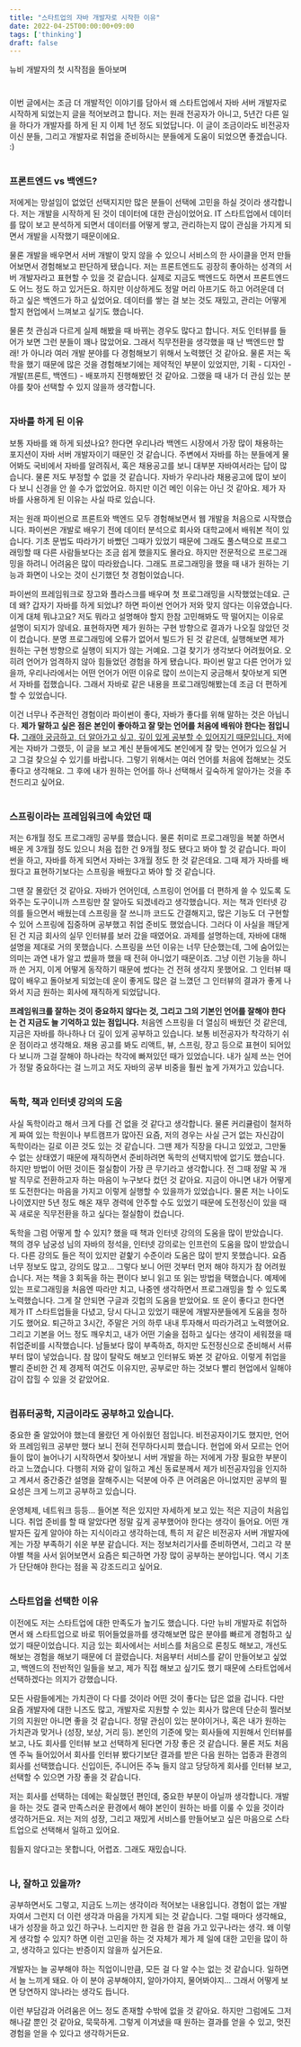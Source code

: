 ```yaml
---
title: "스타트업의 자바 개발자로 시작한 이유"
date: 2022-04-25T00:00:00+09:00
tags: ['thinking']
draft: false
---
```

뉴비 개발자의 첫 시작점을 돌아보며
<!--more--> 

#
이번 글에서는 조금 더 개발적인 이야기를 담아서 왜 스타트업에서 자바 서버 개발자로 시작하게 되었는지 글을 적어보려고 합니다. 
저는 원래 전공자가 아니고, 5년간 다른 일을 하다가 개발자를 하게 된 지 이제 1년 정도 되었답니다.
이 글이 조금이라도 비전공자이신 분들, 그리고 개발자로 취업을 준비하시는 분들에게 도움이 되었으면 좋겠습니다. :)


#
### 프론트엔드 vs 백엔드?
저에게는 망설임이 없었던 선택지지만 많은 분들이 선택에 고민을 하실 것이라 생각합니다. 
저는 개발을 시작하게 된 것이 데이터에 대한 관심이었어요. 
IT 스타트업에서 데이터를 많이 보고 분석하게 되면서 데이터를 어떻게 쌓고, 관리하는지 많이 관심을 가지게 되면서 개발을 시작했기 때문이에요.

물론 개발을 배우면서 서버 개발이 맞지 않을 수 있으니 서비스의 한 사이클을 먼저 만들어보면서 경험해보고 판단하게 됐습니다. 
저는 프론트엔드도 굉장히 좋아하는 성격의 서버 개발자라고 표현할 수 있을 것 같습니다. 
실제로 지금도 백엔드도 하면서 프론트엔드도 어느 정도 하고 있거든요. 
하지만 이상하게도 정말 머리 아프기도 하고 어려운데 더 하고 싶은 백엔드가 하고 싶었어요. 
데이터를 쌓는 걸 보는 것도 재밌고, 관리는 어떻게 할지 현업에서 느껴보고 싶기도 했습니다.

물론 첫 관심과 다르게 실제 해봤을 때 바뀌는 경우도 많다고 합니다.
저도 인터뷰를 들어가 보면 그런 분들이 꽤나 많았어요. 
그래서 직무전환을 생각했을 때 난 백엔드만 할래! 가 아니라 여러 개발 분야를 다 경험해보기 위해서 노력했던 것 같아요. 
물론 저는 독학을 했기 때문에 많은 것을 경험해보기에는 제약적인 부분이 있었지만, 기획 - 디자인 - 개발(프론트, 백엔드) - 배포까지 진행해봤던 것 같아요. 
그랬을 때 내가 더 관심 있는 분야를 찾아 선택할 수 있지 않을까 생각합니다.


#
### 자바를 하게 된 이유
보통 자바를 왜 하게 되셨나요? 한다면 우리나라 백엔드 시장에서 가장 많이 채용하는 포지션이 자바 서버 개발자이기 때문인 것 같습니다. 
주변에서 자바를 하는 분들에게 물어봐도 국비에서 자바를 알려줘서, 혹은 채용공고를 보니 대부분 자바여서라는 답이 많습니다. 
물론 저도 부정할 수 없을 것 같습니다. 
자바가 우리나라 채용공고에 많이 보이다 보니 신경을 안 쓸 수가 없었어요. 
하지만 이건 메인 이유는 아닌 것 같아요.
제가 자바를 사용하게 된 이유는 사실 따로 있습니다.

저는 원래 파이썬으로 프론트와 백엔드 모두 경험해보면서 웹 개발을 처음으로 시작했습니다. 
파이썬은 개발로 배우기 전에 데이터 분석으로 회사와 대학교에서 배워본 적이 있습니다. 
기초 문법도 따라가기 바빴던 그때가 있었기 때문에 그래도 풀스택으로 프로그래밍할 때 다른 사람들보다는 조금 쉽게 했을지도 몰라요. 
하지만 전문적으로 프로그래밍을 하려니 어려움은 많이 따라왔습니다. 
그래도 프로그래밍을 했을 때 내가 원하는 기능과 화면이 나오는 것이 신기했던 첫 경험이었습니다.

파이썬의 프레임워크로 장고와 플라스크를 배우며 첫 프로그래밍을 시작했었는데요. 
근데 왜? 갑자기 자바를 하게 되었냐? 하면 파이썬 언어가 저와 맞지 않다는 이유였습니다. 
이게 대체 뭐냐고요? 저도 뭐라고 설명해야 할지 한참 고민해봐도 딱 떨어지는 이유로 설명이 되지가 않네요. 
표현하자면 제가 원하는 구현 방향으로 결과가 나오질 않았던 것이 컸습니다. 
분명 프로그래밍에 오류가 없어서 빌드가 된 것 같은데, 실행해보면 제가 원하는 구현 방향으로 실행이 되지가 않는 거예요. 
그걸 찾기가 생각보다 어려웠어요. 
오히려 언어가 엄격하지 않아 힘들었던 경험을 하게 됐습니다. 
파이썬 말고 다른 언어가 있을까, 우리나라에서는 어떤 언어가 어떤 이유로 많이 쓰이는지 궁금해서 찾아보게 되면서 자바를 접했습니다. 
그래서 자바로 같은 내용을 프로그래밍해봤는데 조금 더 편하게 할 수 있었습니다.

이건 너무나 주관적인 경험이라 파이썬이 좋다, 자바가 좋다를 위해 말하는 것은 아닙니다. 
**제가 말하고 싶은 점은 본인이 좋아하고 잘 맞는 언어를 처음에 배워야 한다는 점입니다.** 
<U>그래야 궁금하고, 더 알아가고 싶고, 깊이 있게 공부할 수 있어지기 때문입니다. </U>
저에게는 자바가 그랬듯, 이 글을 보고 계신 분들에게도 본인에게 잘 맞는 언어가 있으실 거고 그걸 찾으실 수 있기를 바랍니다. 
그렇기 위해서는 여러 언어를 처음에 접해보는 것도 좋다고 생각해요. 
그 후에 내가 원하는 언어를 하나 선택해서 깊숙하게 알아가는 것을 추천드리고 싶어요.


#
### 스프링이라는 프레임워크에 속았던 때
저는 6개월 정도 프로그래밍 공부를 했습니다. 
물론 취미로 프로그래밍을 복붙 하면서 배운 게 3개월 정도 있으니 처음 접한 건 9개월 정도 됐다고 봐야 할 것 같습니다. 
파이썬을 하고, 자바를 하게 되면서 자바는 3개월 정도 한 것 같은데요. 
그때 제가 자바를 배웠다고 표현하기보다는 스프링을 배웠다고 봐야 할 것 같습니다.

그땐 잘 몰랐던 것 같아요. 
자바가 언어인데, 스프링이 언어를 더 편하게 쓸 수 있도록 도와주는 도구이니까 스프링만 잘 알아도 되겠네라고 생각했습니다. 
저는 책과 인터넷 강의를 들으면서 배웠는데 스프링을 잘 쓰니까 코드도 간결해지고, 많은 기능도 더 구현할 수 있어 스프링에 집중하며 공부했고 취업 준비도 했었습니다. 
그러다 이 사실을 깨닫게 된 건 지금 회사의 실무 인터뷰를 보러 갔을 때였어요. 
과제를 설명하는데, 자바에 대해 설명을 제대로 거의 못했습니다. 
스프링을 쓰던 이유는 너무 단순했는데, 그에 숨어있는 의미는 과연 내가 알고 썼을까 했을 때 전혀 아니었기 때문이죠. 
그냥 이런 기능을 하니까 쓴 거지, 이게 어떻게 동작하기 때문에 썼다는 건 전혀 생각지 못했어요.
그 인터뷰 때 많이 배우고 돌아보게 되었는데 운이 좋게도 많은 걸 느꼈던 그 인터뷰의 결과가 좋게 나와서 지금 원하는 회사에 재직하게 되었답니다.

**프레임워크를 잘하는 것이 중요하지 않다는 것, 그리고 그의 기본인 언어를 잘해야 한다는 건 지금도 늘 기억하고 있는 점입니다.** 
처음엔 스프링을 더 열심히 배웠던 것 같은데, 지금은 자바를 하나하나 더 깊이 있게 공부하고 있습니다. 
보통 비전공자가 착각하기 쉬운 점이라고 생각해요. 
채용 공고를 봐도 리액트, 뷰, 스프링, 장고 등으로 표현이 되어있다 보니까 그걸 잘해야 하나라는 착각에 빠져있던 때가 있었습니다. 
내가 실제 쓰는 언어가 정말 중요하다는 걸 느끼고 저도 자바의 공부 비중을 훨씬 높게 가져가고 있습니다.


#
### 독학, 책과 인터넷 강의의 도움
사실 독학이라고 해서 크게 다를 건 없을 것 같다고 생각합니다. 
물론 커리큘럼이 철저하게 짜여 있는 학원이나 부트캠프가 많아진 요즘, 저의 경우는 사실 근거 없는 자신감이 독학이라는 길로 이끈 것도 있는 것 같습니다. 
그땐 제가 직장을 다니고 있었고, 그만둘 수 없는 상태였기 때문에 재직하면서 준비하려면 독학의 선택지밖에 없기도 했습니다. 
하지만 방법이 어떤 것이든 절실함이 가장 큰 무기라고 생각합니다. 
전 그때 정말 꼭 개발 직무로 전환하고자 하는 마음이 누구보다 컸던 것 같아요. 
지금이 아니면 내가 어떻게 또 도전한다는 마음을 가지고 이렇게 실행할 수 있을까가 있었습니다. 
물론 저는 나이도 나이였지만 5년 정도 해온 재무 경력에 안주할 수도 있었기 때문에 도전정신이 있을 때 꼭 새로운 직무전환을 하고 싶다는 절실함이 컸습니다.

독학을 그럼 어떻게 할 수 있지? 했을 때 책과 인터넷 강의의 도움을 많이 받았습니다. 
책의 경우 남궁성 님의 자바의 정석을, 인터넷 강의로는 인프런의 도움을 많이 받았습니다. 
다른 강의도 들은 적이 있지만 겉핥기 수준이라 도움은 많이 받지 못했습니다. 
요즘 너무 정보도 많고, 강의도 많고... 그렇다 보니 어떤 것부터 먼저 해야 하지가 참 어려웠습니다. 
저는 책을 3 회독을 하는 편이다 보니 읽고 또 읽는 방법을 택했습니다. 
예제에 있는 프로그래밍을 처음엔 따라만 치고, 나중엔 생각하면서 프로그래밍을 할 수 있도록 노력했습니다. 
그게 잘 안되면 구글과 깃헙의 도움을 받았어요. 
또 운이 좋다고 한다면 제가 IT 스타트업들을 다녔고, 당시 다니고 있었기 때문에 개발자분들에게 도움을 청하기도 했어요. 
퇴근하고 3시간, 주말은 거의 하루 내내 투자해서 따라가려고 노력했어요. 
그리고 기본을 어느 정도 깨우치고, 내가 어떤 기술을 접하고 싶다는 생각이 세워졌을 때 취업준비를 시작했습니다. 
남들보다 많이 부족하죠, 하지만 도전정신으로 준비해서 서류부터 많이 넣었습니다. 
참 많이 탈락도 해보고 인터뷰도 봐본 것 같아요. 
이렇게 취업을 빨리 준비한 건 제 경제적 여건도 이유지만, 공부로만 하는 것보다 빨리 현업에서 일해야 감이 잡힐 수 있을 것 같았어요. 


#
### 컴퓨터공학, 지금이라도 공부하고 있습니다.
중요한 줄 알았어야 했는데 몰랐던 게 아쉬웠던 점입니다. 
비전공자이기도 했지만, 언어와 프레임워크 공부만 했다 보니 전혀 전무하다시피 했습니다. 
현업에 와서 모르는 언어들이 많이 늘어나기 시작하면서 찾아보니 서버 개발을 하는 저에게 가장 필요한 부분이라고 느꼈습니다. 
다행히 저와 같이 일하고 계신 동료분께서 제가 비전공자임을 인지하고 계셔서 중간중간 설명을 잘해주시는 덕분에 아주 큰 어려움은 아니었지만 공부의 필요성은 크게 느끼고 공부하고 있습니다.

운영체제, 네트워크 등등... 들어본 적은 있지만 자세하게 보고 있는 적은 지금이 처음입니다. 
취업 준비를 할 때 알았다면 정말 깊게 공부했어야 한다는 생각이 들어요. 
어떤 개발자든 깊게 알아야 하는 지식이라고 생각하는데, 특히 저 같은 비전공자 서버 개발자에게는 가장 부족하기 쉬운 부분 같습니다. 
저는 정보처리기사를 준비하면서, 그리고 각 분야별 책을 사서 읽어보면서 요즘은 퇴근하면 가장 많이 공부하는 분야입니다. 
역시 기초가 단단해야 한다는 점을 꼭 강조드리고 싶어요.


#
### 스타트업을 선택한 이유
이전에도 저는 스타트업에 대한 만족도가 높기도 했습니다. 
다만 뉴비 개발자로 취업하면서 왜 스타트업으로 바로 뛰어들었을까를 생각해보면 많은 분야를 빠르게 경험하고 싶었기 때문이었습니다. 
지금 있는 회사에서는 서비스를 처음으로 론칭도 해보고, 개선도 해보는 경험을 해보기 때문에 더 끌렸습니다. 
처음부터 서비스를 같이 만들어보고 싶었고, 백엔드의 전반적인 일들을 보고, 제가 직접 해보고 싶기도 했기 때문에 스타트업에서 선택하겠다는 의지가 강했습니다. 

모든 사람들에게는 가치관이 다 다를 것이라 어떤 것이 좋다는 답은 없을 겁니다. 
다만 요즘 개발자에 대한 니즈도 많고, 개발자로 지원할 수 있는 회사가 많은데 단순히 찔러보기의 지원만 아니면 좋을 것 같습니다. 
정말 관심이 있는 분야이거나, 혹은 내가 원하는 가치관과 맞거나 (성장, 보상, 거리 등). 본인의 기준에 맞는 회사들에 지원해서 인터뷰를 보고, 나도 회사를 인터뷰 보고 선택하게 된다면 가장 좋은 것 같습니다. 
물론 저도 처음엔 주눅 들어있어서 회사를 인터뷰 봤다기보단 결과를 받은 다음 원하는 업종과 환경의 회사를 선택했습니다. 
신입이든, 주니어든 주눅 들지 않고 당당하게 회사를 인터뷰 보고, 선택할 수 있으면 가장 좋을 것 같습니다. 

저는 회사를 선택하는 데에는 확실했던 편인데, 중요한 부분이 아닐까 생각합니다. 
개발을 하는 것도 결국 만족스러운 환경에서 해야 본인이 원하는 바를 이룰 수 있을 것이라 생각하거든요. 
저는 저의 성장, 그리고 재밌게 서비스를 만들어보고 싶은 마음으로 스타트업으로 선택해서 일하고 있어요. 

힘들지 않다고는 못합니다, 어렵죠. 그래도 재밌습니다.


#
### 나, 잘하고 있을까?
공부하면서도 그렇고, 지금도 느끼는 생각이라 적어보는 내용입니다. 
경험이 없는 개발자여서 그런지 더 이런 생각과 마음을 가지게 되는 것 같습니다. 
그럴 때마다 생각해요, 내가 성장을 하고 있긴 하구나. 
느리지만 한 걸음 한 걸음 가고 있구나라는 생각. 
왜 이렇게 생각할 수 있지? 하면 이런 고민을 하는 것 자체가 제가 제 일에 대한 고민을 많이 하고, 생각하고 있다는 반증이지 않을까 싶거든요. 

개발자는 늘 공부해야 하는 직업이니만큼, 모든 걸 다 알 수는 없는 것 같습니다. 
일하면서 늘 느끼게 돼요. 
아 이 분야 공부해야지, 알아가야지, 물어봐야지... 그래서 어떻게 보면 당연하지 않나라는 생각도 듭니다. 

이런 부담감과 어려움은 어느 정도 존재할 수밖에 없을 것 같아요. 
하지만 그럼에도 그저 해나갈 뿐인 것 같아요, 묵묵하게. 
그렇게 이겨냈을 때 원하는 결과를 얻을 수 있고, 멋진 경험을 얻을 수 있다고 생각하거든요.




